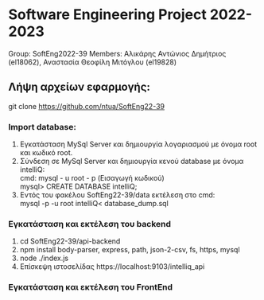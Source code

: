 # Software Engineering Project 2022-2023

Group: SoftEng2022-39
Members:    Αλικάρης Αντώνιος Δημήτριος (el18062), 
            Αναστασία Θεοφίλη Μιτόγλου (el19828)

## Λήψη αρχείων εφαρμογής: 
git clone https://github.com/ntua/SoftEng22-39

### Import database:
1. Eγκατάσταση MySql Server και δημιουργία λογαριασμού με όνομα root και κωδικό root.
2. Σύνδεση σε MySql Server και δημιουργία κενού database με όνομα intelliQ:                                                                                                     
cmd:     mysql - u root - p
         (Εισαγωγή κωδικού)                                                                                                                                                         
mysql>   CREATE DATABASE intelliQ;
3. Εντός του φακέλου SoftEng22-39/data εκτέλεση στο cmd:                                                                                                                     
mysql -p -u root intelliQ< database_dump.sql

### Εγκατάσταση και εκτέλεση του backend
 1. cd SoftEng22-39/api-backend                                                                                                                                       
 2. npm install body-parser, express, path, json-2-csv, fs, https, mysql                                                                   
 3. node ./index.js      
 4. Επίσκεψη ιστοσελίδας https://localhost:9103/intelliq_api



### Εγκατάσταση και εκτέλεση του FrontEnd

